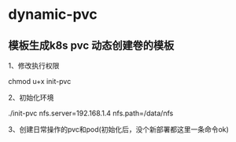 # dynamic-pvc
## 模板生成k8s pvc 动态创建卷的模板

1、修改执行权限

chmod u+x init-pvc

2、初始化环境

./init-pvc nfs.server=192.168.1.4 nfs.path=/data/nfs

3、创建日常操作的pvc和pod(初始化后，没个新部署都这里一条命令ok)


